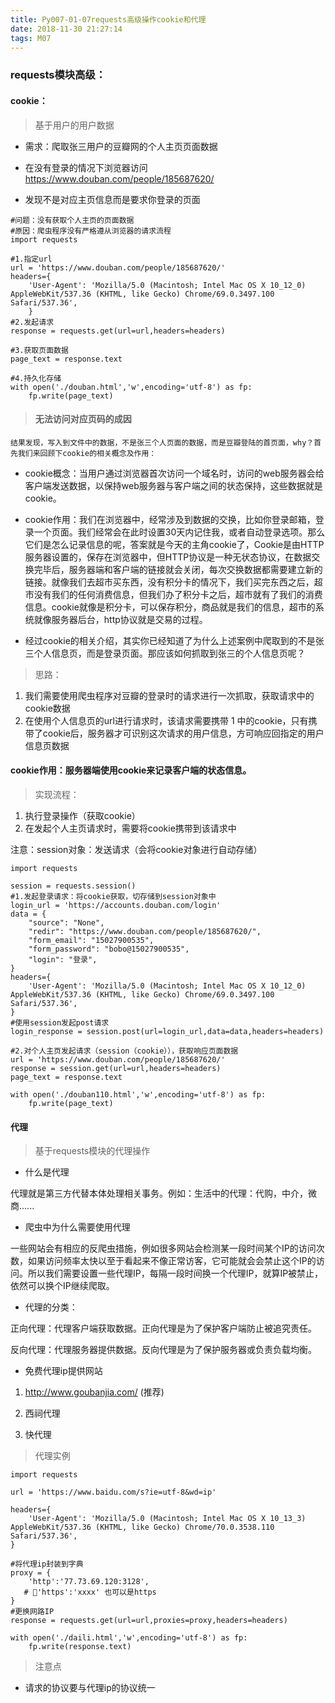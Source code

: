```yaml
---
title: Py007-01-07requests高级操作cookie和代理
date: 2018-11-30 21:27:14
tags: M07
---
```


### requests模块高级：

#### cookie：

> 基于用户的用户数据
- 需求：爬取张三用户的豆瓣网的个人主页页面数据

- 在没有登录的情况下浏览器访问 https://www.douban.com/people/185687620/
- 发现不是对应主页信息而是要求你登录的页面

```
#问题：没有获取个人主页的页面数据
#原因：爬虫程序没有严格遵从浏览器的请求流程
import requests

#1.指定url
url = 'https://www.douban.com/people/185687620/'
headers={
    'User-Agent': 'Mozilla/5.0 (Macintosh; Intel Mac OS X 10_12_0) AppleWebKit/537.36 (KHTML, like Gecko) Chrome/69.0.3497.100 Safari/537.36',
    }
#2.发起请求
response = requests.get(url=url,headers=headers)

#3.获取页面数据
page_text = response.text

#4.持久化存储
with open('./douban.html','w',encoding='utf-8') as fp:
    fp.write(page_text)
```

> #### 无法访问对应页码的成因

```
结果发现，写入到文件中的数据，不是张三个人页面的数据，而是豆瓣登陆的首页面，why？首先我们来回顾下cookie的相关概念及作用：
```

- cookie概念：当用户通过浏览器首次访问一个域名时，访问的web服务器会给客户端发送数据，以保持web服务器与客户端之间的状态保持，这些数据就是cookie。

- cookie作用：我们在浏览器中，经常涉及到数据的交换，比如你登录邮箱，登录一个页面。我们经常会在此时设置30天内记住我，或者自动登录选项。那么它们是怎么记录信息的呢，答案就是今天的主角cookie了，Cookie是由HTTP服务器设置的，保存在浏览器中，但HTTP协议是一种无状态协议，在数据交换完毕后，服务器端和客户端的链接就会关闭，每次交换数据都需要建立新的链接。就像我们去超市买东西，没有积分卡的情况下，我们买完东西之后，超市没有我们的任何消费信息，但我们办了积分卡之后，超市就有了我们的消费信息。cookie就像是积分卡，可以保存积分，商品就是我们的信息，超市的系统就像服务器后台，http协议就是交易的过程。

- 经过cookie的相关介绍，其实你已经知道了为什么上述案例中爬取到的不是张三个人信息页，而是登录页面。那应该如何抓取到张三的个人信息页呢？

> 思路：

1. 我们需要使用爬虫程序对豆瓣的登录时的请求进行一次抓取，获取请求中的cookie数据
2. 在使用个人信息页的url进行请求时，该请求需要携带 1 中的cookie，只有携带了cookie后，服务器才可识别这次请求的用户信息，方可响应回指定的用户信息页数据


#### cookie作用：服务器端使用cookie来记录客户端的状态信息。

> 实现流程：

1. 执行登录操作（获取cookie）
2. 在发起个人主页请求时，需要将cookie携带到该请求中

注意：session对象：发送请求（会将cookie对象进行自动存储）

```
import requests

session = requests.session()
#1.发起登录请求：将cookie获取，切存储到session对象中
login_url = 'https://accounts.douban.com/login'
data = {
    "source": "None",
    "redir": "https://www.douban.com/people/185687620/",
    "form_email": "15027900535",
    "form_password": "bobo@15027900535",
    "login": "登录",
}
headers={
    'User-Agent': 'Mozilla/5.0 (Macintosh; Intel Mac OS X 10_12_0) AppleWebKit/537.36 (KHTML, like Gecko) Chrome/69.0.3497.100 Safari/537.36',
}
#使用session发起post请求
login_response = session.post(url=login_url,data=data,headers=headers)

#2.对个人主页发起请求（session（cookie）），获取响应页面数据
url = 'https://www.douban.com/people/185687620/'
response = session.get(url=url,headers=headers)
page_text = response.text

with open('./douban110.html','w',encoding='utf-8') as fp:
    fp.write(page_text)
```
    
#### 代理

> 基于requests模块的代理操作

- 什么是代理

代理就是第三方代替本体处理相关事务。例如：生活中的代理：代购，中介，微商......

- 爬虫中为什么需要使用代理

一些网站会有相应的反爬虫措施，例如很多网站会检测某一段时间某个IP的访问次数，如果访问频率太快以至于看起来不像正常访客，它可能就会会禁止这个IP的访问。所以我们需要设置一些代理IP，每隔一段时间换一个代理IP，就算IP被禁止，依然可以换个IP继续爬取。

- 代理的分类：

正向代理：代理客户端获取数据。正向代理是为了保护客户端防止被追究责任。

反向代理：代理服务器提供数据。反向代理是为了保护服务器或负责负载均衡。

- 免费代理ip提供网站

1. http://www.goubanjia.com/ (推荐)

2. 西祠代理

3. 快代理

> 代理实例

```
import requests

url = 'https://www.baidu.com/s?ie=utf-8&wd=ip'

headers={
    'User-Agent': 'Mozilla/5.0 (Macintosh; Intel Mac OS X 10_13_3) AppleWebKit/537.36 (KHTML, like Gecko) Chrome/70.0.3538.110 Safari/537.36',
}

#将代理ip封装到字典
proxy = {
    'http':'77.73.69.120:3128',
   # 'https':'xxxx' 也可以是https
}
#更换网路IP
response = requests.get(url=url,proxies=proxy,headers=headers)

with open('./daili.html','w',encoding='utf-8') as fp:
    fp.write(response.text)
```

> 注意点

- 请求的协议要与代理ip的协议统一
